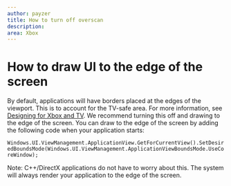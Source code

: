 ```yaml
---
author: payzer
title: How to turn off overscan
description: 
area: Xbox
---
```


# How to draw UI to the edge of the screen   
By default, applications will have borders placed at the edges of the viewport. This is to account for the TV-safe area. For more information, see [Designing for Xbox and TV](http://go.microsoft.com/fwlink/?LinkID=760736#tv-safe-area).  We recommend turning this off and drawing to the edge of the screen. You can draw to the edge of the screen by adding the following code when your application starts:
   
`Windows.UI.ViewManagement.ApplicationView.GetForCurrentView().SetDesiredBoundsMode(Windows.UI.ViewManagement.ApplicationViewBoundsMode.UseCoreWindow);`
   
Note: C++/DirectX applications do not have to worry about this. The system will always render your application to the edge of the screen.


<!--HONumber=Jun16_HO3-->


